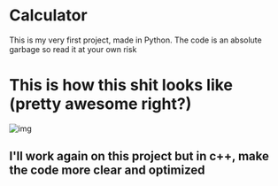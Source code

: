 # Calculator
This is my very first project, made in Python. The code is an absolute garbage so read it at your own risk

# This is how this shit looks like (pretty awesome right?)
![img](https://github.com/ClermontJudicael/Calculator/assets/135115381/94cfefd0-1751-4529-9baa-b7ac185313e5)

## I'll work again on this project but in c++, make the code more clear and optimized

